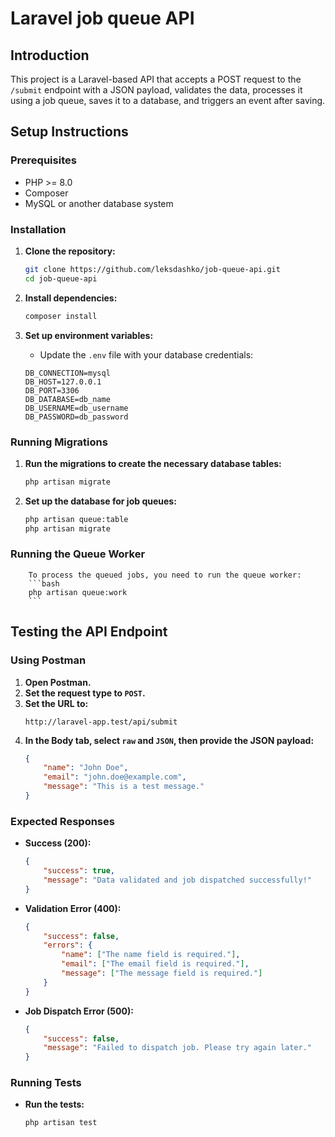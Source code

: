 # Laravel job queue API 

## Introduction
This project is a Laravel-based API that accepts a POST request to the `/submit` endpoint with a JSON payload, validates the data, processes it using a job queue, saves it to a database, and triggers an event after saving.

## Setup Instructions

### Prerequisites
- PHP >= 8.0
- Composer
- MySQL or another database system

### Installation
1. **Clone the repository:**
    ```bash
    git clone https://github.com/leksdashko/job-queue-api.git
    cd job-queue-api
    ```

2. **Install dependencies:**
    ```bash
    composer install
    ```

3. **Set up environment variables:**
    - Update the `.env` file with your database credentials:
    ```env
    DB_CONNECTION=mysql
    DB_HOST=127.0.0.1
    DB_PORT=3306
    DB_DATABASE=db_name
    DB_USERNAME=db_username
    DB_PASSWORD=db_password
    ```

### Running Migrations
1. **Run the migrations to create the necessary database tables:**
    ```bash
    php artisan migrate
    ```

2. **Set up the database for job queues:**
    ```bash
    php artisan queue:table
    php artisan migrate
    ```

### Running the Queue Worker
		To process the queued jobs, you need to run the queue worker:
		```bash
		php artisan queue:work
		```

## Testing the API Endpoint

### Using Postman
1. **Open Postman.**
2. **Set the request type to `POST`.**
3. **Set the URL to:**
    ```
    http://laravel-app.test/api/submit
    ```
4. **In the Body tab, select `raw` and `JSON`, then provide the JSON payload:**
    ```json
    {
        "name": "John Doe",
        "email": "john.doe@example.com",
        "message": "This is a test message."
    }
    ```

### Expected Responses
- **Success (200):**
    ```json
    {
        "success": true,
        "message": "Data validated and job dispatched successfully!"
    }
    ```
- **Validation Error (400):**
    ```json
    {
        "success": false,
        "errors": {
            "name": ["The name field is required."],
            "email": ["The email field is required."],
            "message": ["The message field is required."]
        }
    }
    ```
- **Job Dispatch Error (500):**
    ```json
    {
        "success": false,
        "message": "Failed to dispatch job. Please try again later."
    }
    ```

### Running Tests
- **Run the tests:**
    ```bash
    php artisan test
    ```
